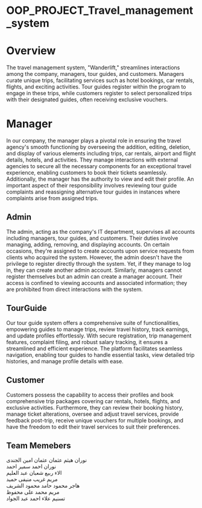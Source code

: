 # OOP_PROJECT_Travel_management_system

# Overview

The travel management system, "Wanderlift," streamlines interactions among the company, managers, tour guides, and customers. Managers curate unique trips, facilitating services such as hotel bookings, car rentals, flights, and exciting activities. Tour guides register within the program to engage in these trips, while customers register to select personalized trips with their designated guides, often receiving exclusive vouchers.

# Manager

In our company, the manager plays a pivotal role in ensuring the travel agency's smooth functioning by overseeing the addition, editing, deletion, and display of various elements including trips, car rentals, airport and flight details, hotels, and activities. They manage interactions with external agencies to secure all the necessary components for an exceptional travel experience, enabling customers to book their tickets seamlessly.
Additionally, the manager has the authority to view and edit their profile. An important aspect of their responsibility involves reviewing tour guide complaints and reassigning alternative tour guides in instances where complaints arise from assigned trips.

## Admin

The admin, acting as the company's IT department, supervises all accounts including managers, tour guides, and customers. Their duties involve managing, adding, removing, and displaying accounts. On certain occasions, they're assigned to create accounts upon service requests from clients who acquired the system. However, the admin doesn't have the privilege to register directly through the system. Yet, if they manage to log in, they can create another admin account. Similarly, managers cannot register themselves but an admin can create a manager account. Their access is confined to viewing accounts and associated information; they are prohibited from direct interactions with the system.

## TourGuide

Our tour guide system offers a comprehensive suite of functionalities, empowering guides to manage trips, review travel history, track earnings, and update profiles effortlessly. With secure registration, trip management features, complaint filing, and robust salary tracking, it ensures a streamlined and efficient experience. The platform facilitates seamless navigation, enabling tour guides to handle essential tasks, view detailed trip histories, and manage profile details with ease.

## Customer

Customers possess the capability to access their profiles and book comprehensive trip packages covering car rentals, hotels, flights, and exclusive activities. Furthermore, they can review their booking history, manage ticket alterations, oversee and adjust travel services, provide feedback post-trip, receive unique vouchers for multiple bookings, and have the freedom to edit their travel services to suit their preferences.

## Team Memebers
نوران ھیثم عثمان عثمان امین الجندى        
نوران احمد سمیر احمد  
الاء ربیع شعبان عبد العلیم   
مریم غریب منیفى حمید  
ھاجر محمود حامد محمود الشریف  
مریم محمد على محفوظ  
تسنیم علاء احمد عبد الجواد    

